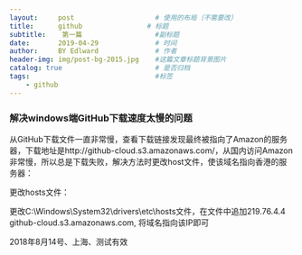 ```yaml
---
layout:     post                    # 使用的布局（不需要改）
title:      github                # 标题 
subtitle:    第一篇                  #副标题
date:       2019-04-29              # 时间
author:     BY Edlward              # 作者
header-img: img/post-bg-2015.jpg    #这篇文章标题背景图片
catalog: true                       # 是否归档
tags:                               #标签
    - github
---
```

### 解决windows端GitHub下载速度太慢的问题
从GitHub下载文件一直非常慢，查看下载链接发现最终被指向了Amazon的服务器，下载地址是http://github-cloud.s3.amazonaws.com/，从国内访问Amazon非常慢，所以总是下载失败，解决方法时更改host文件，使该域名指向香港的服务器：

更改hosts文件：

更改C:\Windows\System32\drivers\etc\hosts文件，在文件中追加219.76.4.4 github-cloud.s3.amazonaws.com, 将域名指向该IP即可

2018年8月14号、上海、测试有效
